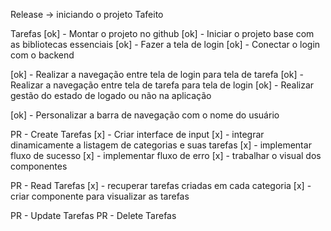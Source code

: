Release -> iniciando o projeto Tafeito

Tarefas
[ok] - Montar o projeto no github
[ok] - Iniciar o projeto base com as bibliotecas essenciais
[ok] - Fazer a tela de login
[ok] - Conectar o login com o backend

[ok] - Realizar a navegação entre tela de login para tela de tarefa
[ok] - Realizar a navegação entre tela de tarefa para tela de login
[ok] - Realizar gestão do estado de logado ou não na aplicação

[ok] - Personalizar a barra de navegação com o nome do usuário

PR - Create Tarefas
[x] - Criar interface de input
[x] - integrar dinamicamente a listagem de categorias e suas tarefas
[x] - implementar fluxo de  sucesso
[x] - implementar fluxo de erro
[x] - trabalhar o visual dos componentes

PR - Read Tarefas
[x] - recuperar tarefas criadas em cada categoria
[x] - criar componente para visualizar as tarefas

PR - Update Tarefas
PR - Delete Tarefas